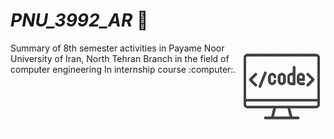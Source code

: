 # _PNU_3992_AR_  :wave:
<img src="https://github.com/m-ahmadian-h/PNU_3991_AR/blob/main/img/banner.png" align="right"  width="140" />
Summary of 8th semester activities in Payame Noor University of Iran, North Tehran Branch in the field of computer engineering In internship course :computer:.
